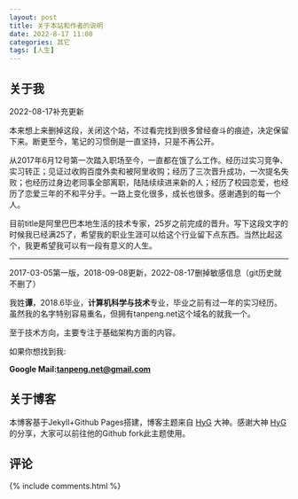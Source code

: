 ```yaml
---
layout: post
title: 关于本站和作者的说明
date: 2022-8-17 11:00
categories: 其它
tags: [人生]
---
```


## 关于我
2022-08-17补充更新

本来想上来删掉这段，关闭这个站，不过看完找到很多曾经奋斗的痕迹，决定保留下来。断更至今，笔记的习惯倒是一直坚持，只是不再公开。

从2017年6月12号第一次踏入职场至今，一直都在饿了么工作。经历过实习竞争、实习转正；见证过收购百度外卖和被阿里收购；经历了三次晋升成功，一次提名失败；也经历过身边老同事全部离职，陆陆续续进来新的人；经历了校园恋爱，也经历了恋爱三年的不和平分手。一路上变化很多，成长也很多。感谢遇到的每一个人。

目前title是阿里巴巴本地生活的技术专家，25岁之前完成的晋升。写下这段文字的时候我已经满25了，希望我的职业生涯可以给这个行业留下点东西。当然比起这个，我更希望我可以有一段有意义的人生。

---
2017-03-05第一版，2018-09-08更新，2022-08-17删掉敏感信息（git历史就不删了）

我姓**谭**，2018.6毕业，**计算机科学与技术**专业，毕业之前有过一年的实习经历。虽然我的名字特别容易重名，但拥有tanpeng.net这个域名的就我一个。

至于技术方向，主要专注于基础架构方面的内容。

如果你想找到我:<br>

**Google Mail:<tanpeng.net@gmail.com>**<br>



## 关于博客
本博客基于Jekyll+Github Pages搭建，博客主题来自 [HyG](https://github.com/Gaohaoyang) 大神。感谢大神 [HyG](https://github.com/Gaohaoyang) 的分享，大家可以前往他的Github fork此主题使用。

## 评论

{% include comments.html %}
